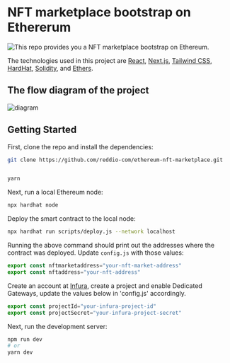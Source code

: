 # NFT marketplace bootstrap on Ethererum

![This repo provides you a NFT marketplace bootstrap on Ethereum.
](header.png)

The technologies used in this project are [React](https://reactjs.org/), [Next.js](https://nextjs.org/), [Tailwind CSS](https://tailwindcss.com/), [HardHat](https://hardhat.org/), [Solidity](https://docs.soliditylang.org/en/v0.8.5/), and [Ethers](https://docs.ethers.io/v5/).

## The flow diagram of the project
![diagram
](diagram.png)

## Getting Started

First, clone the repo and install the dependencies:

```sh
git clone https://github.com/reddio-com/ethereum-nft-marketplace.git


yarn

```

Next, run a local Ethereum node:

```sh
npx hardhat node
```

Deploy the smart contract to the local node:

```sh
npx hardhat run scripts/deploy.js --network localhost
```

Running the above command should print out the addresses where the contract was deployed. Update `config.js` with those values:

```javascript
export const nftmarketaddress="your-nft-market-address"
export const nftaddress="your-nft-address"
```

Create an account at [Infura](https://www.infura.io/), create a project and enable Dedicated Gateways, update the values below in 'config.js' accordingly.

```javascript
export const projectId="your-infura-project-id"
export const projectSecret="your-infura-project-secret"
```

Next, run the development server:

```bash
npm run dev
# or
yarn dev
```
